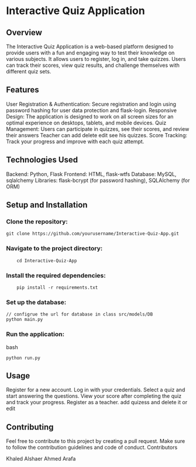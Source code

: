 # Interactive Quiz Application

## Overview

The Interactive Quiz Application is a web-based platform designed to provide users with a fun and engaging way to test their knowledge on various subjects. It allows users to register, log in, and take quizzes. Users can track their scores, view quiz results, and challenge themselves with different quiz sets.

## Features

User Registration & Authentication: Secure registration and login using password hashing for user data protection and flask-login.
Responsive Design: The application is designed to work on all screen sizes for an optimal experience on desktops, tablets, and mobile devices.
Quiz Management: Users can participate in quizzes, see their scores, and review their answers Teacher can add delete edit see his quizzes.
Score Tracking: Track your progress and improve with each quiz attempt.

## Technologies Used

Backend: Python, Flask
Frontend: HTML, flask-wtfs
Database: MySQL, sqlalchemy
Libraries: flask-bcrypt (for password hashing), SQLAlchemy (for ORM)

## Setup and Installation

### Clone the repository:

    git clone https://github.com/yourusername/Interactive-Quiz-App.git

### Navigate to the project directory:

        cd Interactive-Quiz-App

### Install the required dependencies:

        pip install -r requirements.txt

### Set up the database:

    // configrue the url for database in class src/models/DB
    python main.py

### Run the application:

bash

    python run.py

## Usage

Register for a new account.
Log in with your credentials.
Select a quiz and start answering the questions.
View your score after completing the quiz and track your progress.
Register as a teacher.
add quizess and delete it or edit

## Contributing

Feel free to contribute to this project by creating a pull request. Make sure to follow the contribution guidelines and code of conduct.
Contributors

Khaled Alshaer
Ahmed Arafa
